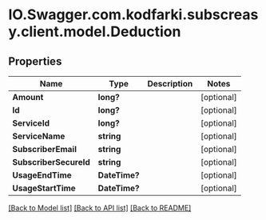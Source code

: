 # IO.Swagger.com.kodfarki.subscreasy.client.model.Deduction
## Properties

Name | Type | Description | Notes
------------ | ------------- | ------------- | -------------
**Amount** | **long?** |  | [optional] 
**Id** | **long?** |  | [optional] 
**ServiceId** | **long?** |  | [optional] 
**ServiceName** | **string** |  | [optional] 
**SubscriberEmail** | **string** |  | [optional] 
**SubscriberSecureId** | **string** |  | [optional] 
**UsageEndTime** | **DateTime?** |  | [optional] 
**UsageStartTime** | **DateTime?** |  | [optional] 

[[Back to Model list]](../README.md#documentation-for-models) [[Back to API list]](../README.md#documentation-for-api-endpoints) [[Back to README]](../README.md)

